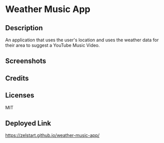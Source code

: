 # Weather Music App
## Description
An application that uses the user's location and uses the weather data for their area to suggest a YouTube Music Video. 

## Screenshots

## Credits

## Licenses
MIT

## Deployed Link
https://zelstart.github.io/weather-music-app/